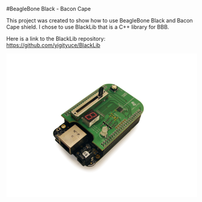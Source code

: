 #BeagleBone Black - Bacon Cape

This project was created to show how to use BeagleBone Black and Bacon Cape shield.
I chose to use BlackLib that is a C++ library for BBB.

Here is a link to the BlackLib repository:
https://github.com/yigityuce/BlackLib

![BBB-BaconCape](./Black-bacon2.png)
